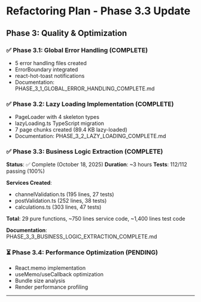 # Refactoring Plan - Phase 3.3 Update

## Phase 3: Quality & Optimization

### ✅ Phase 3.1: Global Error Handling (COMPLETE)
- 5 error handling files created
- ErrorBoundary integrated
- react-hot-toast notifications
- Documentation: PHASE_3_1_GLOBAL_ERROR_HANDLING_COMPLETE.md

### ✅ Phase 3.2: Lazy Loading Implementation (COMPLETE)
- PageLoader with 4 skeleton types
- lazyLoading.ts TypeScript migration
- 7 page chunks created (89.4 KB lazy-loaded)
- Documentation: PHASE_3_2_LAZY_LOADING_COMPLETE.md

### ✅ Phase 3.3: Business Logic Extraction (COMPLETE)
**Status**: ✅ Complete (October 18, 2025)
**Duration**: ~3 hours
**Tests**: 112/112 passing (100%)

**Services Created**:
- channelValidation.ts (195 lines, 27 tests)
- postValidation.ts (252 lines, 38 tests)
- calculations.ts (303 lines, 47 tests)

**Total**: 29 pure functions, ~750 lines service code, ~1,400 lines test code

**Documentation**: PHASE_3_3_BUSINESS_LOGIC_EXTRACTION_COMPLETE.md

### ⏳ Phase 3.4: Performance Optimization (PENDING)
- React.memo implementation
- useMemo/useCallback optimization
- Bundle size analysis
- Render performance profiling

---
